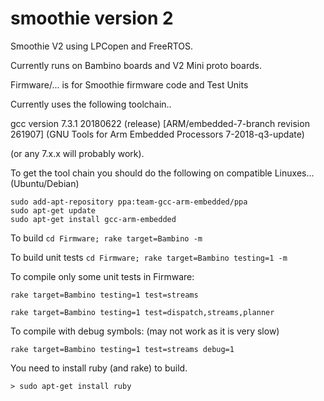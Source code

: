 # smoothie version 2
Smoothie V2 using LPCopen and FreeRTOS.

Currently runs on Bambino boards and V2 Mini proto boards.

Firmware/... is for Smoothie firmware code and Test Units

Currently uses the following toolchain..

gcc version 7.3.1 20180622 (release) [ARM/embedded-7-branch revision 261907] 
(GNU Tools for Arm Embedded Processors 7-2018-q3-update)

(or any 7.x.x will probably work).

To get the tool chain you should do the following on compatible Linuxes... (Ubuntu/Debian)

    sudo add-apt-repository ppa:team-gcc-arm-embedded/ppa
    sudo apt-get update
    sudo apt-get install gcc-arm-embedded
        

To build ```cd Firmware; rake target=Bambino -m```

To build unit tests ```cd Firmware; rake target=Bambino testing=1 -m```

To compile only some unit tests in Firmware:

```rake target=Bambino testing=1 test=streams```

```rake target=Bambino testing=1 test=dispatch,streams,planner```

To compile with debug symbols: (may not work as it is very slow)

```rake target=Bambino testing=1 test=streams debug=1```

You need to install ruby (and rake) to build.

```> sudo apt-get install ruby```


